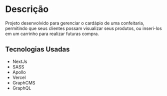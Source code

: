 # Descrição

<p>
  Projeto desenvolvido para gerenciar o cardápio de uma confeitaria, 
  permitindo que seus clientes possam visualizar seus produtos, ou inseri-los
  em um carrinho para realizar futuras compra.
</p>

## Tecnologias Usadas

<ul>
 <li>NextJs</li>
 <li>SASS</li>
 <li>Apollo</li>
 <li>Vercel</li>
 <li>GraphCMS</li>
 <li>GraphQL</li>
</ul>

